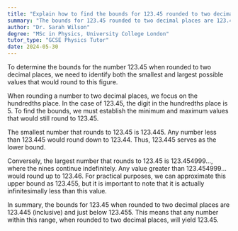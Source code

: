 ```yaml
---
title: "Explain how to find the bounds for 123.45 rounded to two decimal places"
summary: "The bounds for 123.45 rounded to two decimal places are 123.445 (smallest value) and 123.455 (largest value), determining the range of possible values for rounding."
author: "Dr. Sarah Wilson"
degree: "MSc in Physics, University College London"
tutor_type: "GCSE Physics Tutor"
date: 2024-05-30
---
```


To determine the bounds for the number $123.45$ when rounded to two decimal places, we need to identify both the smallest and largest possible values that would round to this figure.

When rounding a number to two decimal places, we focus on the hundredths place. In the case of $123.45$, the digit in the hundredths place is $5$. To find the bounds, we must establish the minimum and maximum values that would still round to $123.45$.

The smallest number that rounds to $123.45$ is $123.445$. Any number less than $123.445$ would round down to $123.44$. Thus, $123.445$ serves as the lower bound.

Conversely, the largest number that rounds to $123.45$ is $123.454999...$, where the nines continue indefinitely. Any value greater than $123.454999...$ would round up to $123.46$. For practical purposes, we can approximate this upper bound as $123.455$, but it is important to note that it is actually infinitesimally less than this value.

In summary, the bounds for $123.45$ when rounded to two decimal places are $123.445$ (inclusive) and just below $123.455$. This means that any number within this range, when rounded to two decimal places, will yield $123.45$.
    